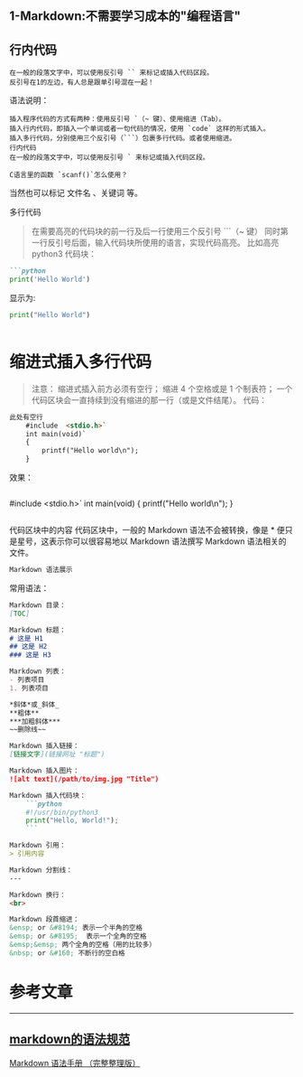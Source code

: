 ## 1-Markdown:不需要学习成本的"编程语言"
## 行内代码
```
在一般的段落文字中，可以使用反引号 `` 来标记或插入代码区段。
反引号在1的左边，有人总是跟单引号混在一起！
```
语法说明：
```
插入程序代码的方式有两种：使用反引号 `（~ 键）、使用缩进（Tab）。
插入行内代码，即插入一个单词或者一句代码的情况，使用 `code` 这样的形式插入。
插入多行代码，分别使用三个反引号（```）包裹多行代码。或者使用缩进。
行内代码
在一般的段落文字中，可以使用反引号 ` 来标记或插入代码区段。
```
```
C语言里的函数 `scanf()`怎么使用？
```

当然也可以标记 文件名 、关键词 等。

多行代码
> 在需要高亮的代码块的前一行及后一行使用三个反引号 ```（~ 键）
> 同时第一行反引号后面，输入代码块所使用的语言，实现代码高亮。
> 比如高亮 python3 代码块：

```markdown
```python
print('Hello World')
```
显示为:
```python
print("Hello World")
```
```
```
# 缩进式插入多行代码
> 注意：
> 缩进式插入前方必须有空行；
> 缩进 4 个空格或是 1 个制表符；
> 一个代码区块会一直持续到没有缩进的那一行（或是文件结尾）。
代码：
```markdown
此处有空行
    #include  <stdio.h>`
    int main(void)`
    {
        printf("Hello world\n");
    }
```
效果：
```markdown
```
#include  <stdio.h>`
int main(void)
{
    printf("Hello world\n");
}
```
```
代码区块中的内容
代码区块中，一般的 Markdown 语法不会被转换，像是 * 便只是星号，这表示你可以很容易地以 Markdown 语法撰写 Markdown 语法相关的文件。
```markdown
Markdown 语法展示
```
常用语法：
```markdown
Markdown 目录：
[TOC]

Markdown 标题：
# 这是 H1
## 这是 H2
### 这是 H3

Markdown 列表：
- 列表项目
1. 列表项目

*斜体*或_斜体_
**粗体**
***加粗斜体***
~~删除线~~

Markdown 插入链接：
[链接文字](链接网址 "标题")

Markdown 插入图片：
![alt text](/path/to/img.jpg "Title")

Markdown 插入代码块：
    ```python
    #!/usr/bin/python3
    print("Hello, World!");
    ```

Markdown 引用：
> 引用内容

Markdown 分割线：
---

Markdown 换行：
<br>

Markdown 段首缩进：
&ensp; or &#8194; 表示一个半角的空格
&emsp; or &#8195;  表示一个全角的空格
&emsp;&emsp; 两个全角的空格（用的比较多）
&nbsp; or &#160; 不断行的空白格
```


# 参考文章
---
[markdown的语法规范](https://www.jianshu.com/p/84481d344a3f)
---
[Markdown 语法手册 （完整整理版）](https://blog.csdn.net/witnessai1/article/details/52551362)
